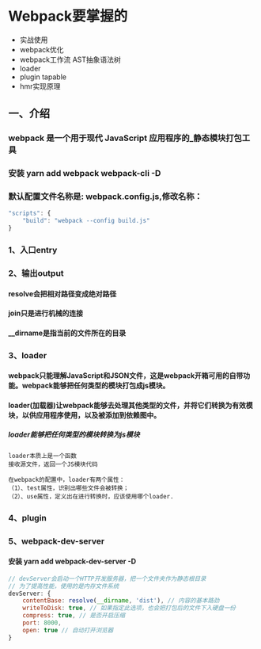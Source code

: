 <!--
 * @Author: Aiden
 * @Date: 2021-03-03 09:54:45
 * @LastEditTime: 2021-03-03 13:43:15
 * @LastEditors: Aiden
 * @Description: 
 * @FilePath: \technology\classify\webpack\webpack5.md
 * 可以输入预定的版权声明、个性签名、空行等
-->
# Webpack要掌握的
- 实战使用
- webpack优化
- webpack工作流  AST抽象语法树
- loader
- plugin tapable
- hmr实现原理

## 一、介绍
### webpack 是一个用于现代 JavaScript 应用程序的_静态模块打包工具
### 安装 yarn add webpack webpack-cli -D
### 默认配置文件名称是: webpack.config.js,修改名称：
```js
"scripts": {
    "build": "webpack --config build.js"
}
```
### 1、入口entry
### 2、输出output
#### resolve会把相对路径变成绝对路径
#### join只是进行机械的连接
#### __dirname是指当前的文件所在的目录
### 3、loader
#### webpack只能理解JavaScript和JSON文件，这是webpack开箱可用的自带功能。webpack能够把任何类型的模块打包成js模块。
#### loader(加载器)让webpack能够去处理其他类型的文件，并将它们转换为有效模块，以供应用程序使用，以及被添加到依赖图中。
##### loader能够把任何类型的模块转换为js模块
```
loader本质上是一个函数
接收源文件，返回一个JS模块代码
```
```
在webpack的配置中，loader有两个属性：
（1）、test属性，识别出哪些文件会被转换；
（2）、use属性，定义出在进行转换时，应该使用哪个loader.
```

### 4、plugin

### 5、webpack-dev-server
#### 安装 yarn add webpack-dev-server -D
```js
// devServer会启动一个HTTP开发服务器，把一个文件夹作为静态根目录
// 为了提高性能，使用的是内存文件系统
devServer: {
    contentBase: resolve(__dirname, 'dist'), // 内容的基本路劲
    writeToDisk: true, // 如果指定此选项，也会把打包后的文件下入硬盘一份
    compress: true, // 是否开启压缩
    port: 8000,
    open: true // 自动打开浏览器
}
```